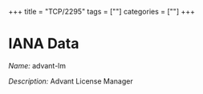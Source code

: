 +++
title = "TCP/2295"
tags = [""]
categories = [""]
+++

# IANA Data

_Name:_ advant-lm

_Description:_ Advant License Manager

